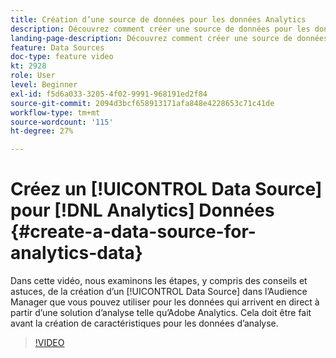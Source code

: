 ```yaml
---
title: Création d’une source de données pour les données Analytics
description: Découvrez comment créer une source de données pour les données qui arrivent en direct à partir d’une solution d’analyse telle qu’Adobe Analytics. Effectuez cette opération avant la création de caractéristiques pour les données d’analyse.
landing-page-description: Découvrez comment créer une source de données pour les données qui arrivent en direct à partir d’une solution d’analyse telle qu’Adobe Analytics. Effectuez cette opération avant la création de caractéristiques pour les données d’analyse.
feature: Data Sources
doc-type: feature video
kt: 2928
role: User
level: Beginner
exl-id: f5d6a033-3205-4f02-9991-968191ed2f84
source-git-commit: 2094d3bcf658913171afa848e4228653c71c41de
workflow-type: tm+mt
source-wordcount: '115'
ht-degree: 27%

---
```


# Créez un [!UICONTROL Data Source] pour [!DNL Analytics] Données {#create-a-data-source-for-analytics-data}

Dans cette vidéo, nous examinons les étapes, y compris des conseils et astuces, de la création d’un [!UICONTROL Data Source] dans l’Audience Manager que vous pouvez utiliser pour les données qui arrivent en direct à partir d’une solution d’analyse telle qu’Adobe Analytics. Cela doit être fait avant la création de caractéristiques pour les données d’analyse.

>[!VIDEO](https://video.tv.adobe.com/v/27329/?quality=12)
